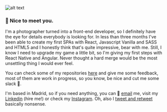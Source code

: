 ![alt text](
https://media.giphy.com/media/jpuTkxnmAJ7lBzAaLb/giphy.gif "Hey, it's Miriam")

### 👋  Nice to meet you.

I'm a photographer turned into a front-end developer, so I definitely have the eye for details everybody is looking for. In less than three months I've been able to create my first SPAs with React, Javascript Vanilla and SASS and HTML5 and I honestly think that's quite impressive, bear with me. Still, I know I need to upgrade my game a little bit, so I'm giving my first steps with React Native and Angular. Never thought a hard merge would be the most unsettling thing I would ever feel.


You can check some of my repositories [here](https://github.com/miriamschaefer?tab=repositories) and give me some feedback, most of them are work in progress, so you know, be nice and cut me some slack 👀.

I'm based in Madrid, so if you need anything, you can 💌 [email](mailto:msuarezmelian@gmail.com) me, visit my [Linkedin](https://www.linkedin.com/in/msuarezmelian/) (hire me!) or check my [Instagram](http://www.instagram.com/miriamschaefer). Oh, also I [tweet and retweet](https://www.twitter.com/in/miriam_schaefer/) basically nonsense.

